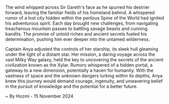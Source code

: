 
The wind whipped across Sir Gareth's face as he spurred his destrier forward, leaving the familiar fields of his homeland behind. A whispered rumor of a lost city hidden within the perilous Spine of the World had ignited his adventurous spirit. Each day brought new challenges, from navigating treacherous mountain passes to battling savage beasts and cunning bandits. The promise of untold riches and ancient secrets fueled his determination, pushing him ever deeper into the untamed wilderness.

Captain Anya adjusted the controls of her starship, its sleek hull gleaming under the light of a distant star.  Her mission, a daring voyage across the vast Milky Way galaxy, held the key to uncovering the secrets of the ancient civilization known as the Xylar. Rumors whispered of a hidden portal, a gateway to a new dimension, potentially a haven for humanity. With the vastness of space and the unknown dangers lurking within its depths, Anya knew this journey would demand courage, ingenuity, and unwavering belief in the pursuit of knowledge and the potential for a better future. 

~ By Hozmi - 15 November 2024
